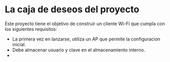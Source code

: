 # La caja de deseos del proyecto

Este proyecto tiene el objetivo de construir un cliente Wi-Fi que cumpla con los siguientes requisitos:

- La primera vez en lanzarse, utiliza un AP que permite la configuracion inicial.
- Debe almacenar usuario y clave en el almacenamiento interno.
- 
